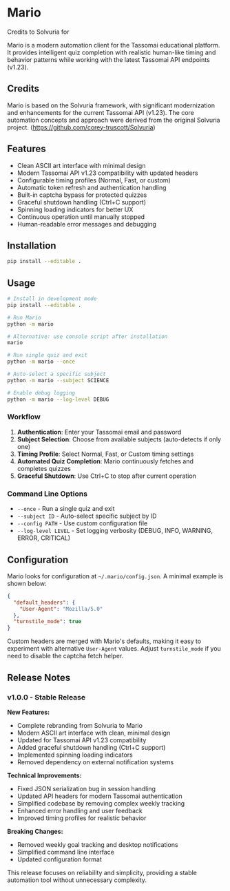 # Mario

Credits to Solvuria for

Mario is a modern automation client for the Tassomai educational platform.
It provides intelligent quiz completion with realistic human-like timing and
behavior patterns while working with the latest Tassomai API endpoints (v1.23).

## Credits

Mario is based on the Solvuria framework, with significant modernization and enhancements for the current Tassomai API (v1.23). 
The core automation concepts and approach were derived from the original Solvuria project. (https://github.com/corey-truscott/Solvuria)

## Features

- Clean ASCII art interface with minimal design
- Modern Tassomai API v1.23 compatibility with updated headers
- Configurable timing profiles (Normal, Fast, or custom)  
- Automatic token refresh and authentication handling
- Built-in captcha bypass for protected quizzes
- Graceful shutdown handling (Ctrl+C support)
- Spinning loading indicators for better UX
- Continuous operation until manually stopped
- Human-readable error messages and debugging

## Installation

```bash
pip install --editable .
```

## Usage

```bash
# Install in development mode
pip install --editable .

# Run Mario
python -m mario

# Alternative: use console script after installation
mario

# Run single quiz and exit
python -m mario --once

# Auto-select a specific subject
python -m mario --subject SCIENCE

# Enable debug logging
python -m mario --log-level DEBUG
```

### Workflow

1. **Authentication**: Enter your Tassomai email and password
2. **Subject Selection**: Choose from available subjects (auto-detects if only one)
3. **Timing Profile**: Select Normal, Fast, or Custom timing settings
4. **Automated Quiz Completion**: Mario continuously fetches and completes quizzes
5. **Graceful Shutdown**: Use Ctrl+C to stop after current operation

### Command Line Options

- `--once` - Run a single quiz and exit
- `--subject ID` - Auto-select specific subject by ID
- `--config PATH` - Use custom configuration file
- `--log-level LEVEL` - Set logging verbosity (DEBUG, INFO, WARNING, ERROR, CRITICAL)

## Configuration

Mario looks for configuration at `~/.mario/config.json`.  A minimal example is
shown below:

```json
{
  "default_headers": {
    "User-Agent": "Mozilla/5.0"
  },
  "turnstile_mode": true
}
```

Custom headers are merged with Mario's defaults, making it easy to experiment
with alternative `User-Agent` values.  Adjust `turnstile_mode` if you need to
disable the captcha fetch helper.

## Release Notes

### v1.0.0 - Stable Release

**New Features:**
- Complete rebranding from Solvuria to Mario
- Modern ASCII art interface with clean, minimal design  
- Updated for Tassomai API v1.23 compatibility
- Added graceful shutdown handling (Ctrl+C support)
- Implemented spinning loading indicators
- Removed dependency on external notification systems

**Technical Improvements:**
- Fixed JSON serialization bug in session handling
- Updated API headers for modern Tassomai authentication
- Simplified codebase by removing complex weekly tracking
- Enhanced error handling and user feedback
- Improved timing profiles for realistic behavior

**Breaking Changes:**
- Removed weekly goal tracking and desktop notifications
- Simplified command line interface
- Updated configuration format

This release focuses on reliability and simplicity, providing a stable automation tool without unnecessary complexity.
